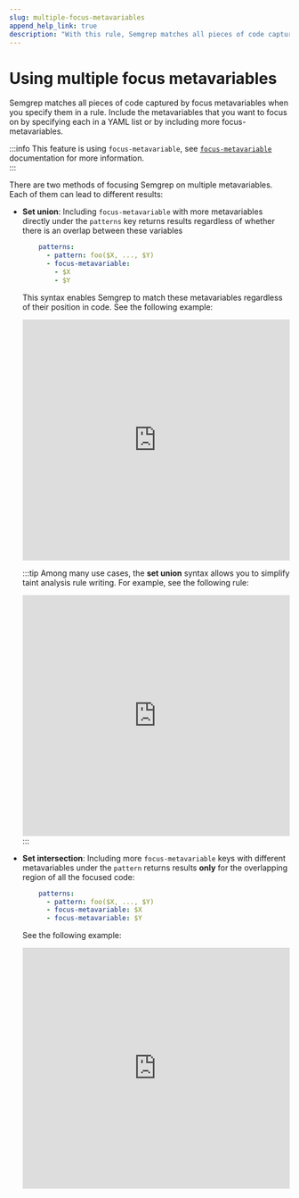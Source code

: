 ```yaml
---
slug: multiple-focus-metavariables
append_help_link: true
description: "With this rule, Semgrep matches all pieces of code captured by the focus metavariables."
---
```


# Using multiple focus metavariables

Semgrep matches all pieces of code captured by focus metavariables when you specify them in a rule. Include the metavariables that you want to focus on by specifying each in a YAML list or by including more focus-metavariables. 

:::info
This feature is using `focus-metavariable`, see [`focus-metavariable`](/writing-rules/rule-syntax/#focus-metavariable) documentation for more information.  
:::

There are two methods of focusing Semgrep on multiple metavariables. Each of them can lead to different results:

- **Set union**: Including `focus-metavariable` with more metavariables directly under the `patterns` key returns results regardless of whether there is an overlap between these variables  
    ```yaml
        patterns:
          - pattern: foo($X, ..., $Y)
          - focus-metavariable: 
            - $X
            - $Y
    ```
    This syntax enables Semgrep to match these metavariables regardless of their position in code. See the following example:
    <iframe src="https://semgrep.dev/embed/editor?snippet=D602" border="0" frameBorder="0" width="100%" height="432"></iframe> 
    
    :::tip
    Among many use cases, the **set union** syntax allows you to simplify taint analysis rule writing. For example, see the following rule:
    <iframe src="https://semgrep.dev/embed/editor?snippet=w6Qx" border="0" frameBorder="0" width="100%" height="432"></iframe>
    :::

- **Set intersection**: Including more `focus-metavariable` keys with different metavariables under the `pattern` returns results **only** for the overlapping region of all the focused code:
    ```yaml
        patterns:
          - pattern: foo($X, ..., $Y)
          - focus-metavariable: $X
          - focus-metavariable: $Y
    ```
    See the following example:
    <iframe src="https://semgrep.dev/embed/editor?snippet=AqJw" border="0" frameBorder="0" width="100%" height="432"></iframe>

<!-- Once this feature is no longer experimental, move the text under the ### `focus-metavariable` to docs/writing-rules/rule-syntax.md and change the # Using multiple focus metavariables header to level 4 (####) -->

